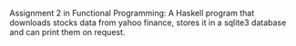 Assignment 2 in Functional Programming: A Haskell program that downloads stocks data from yahoo finance, stores it in a sqlite3 database and can print them on request.
